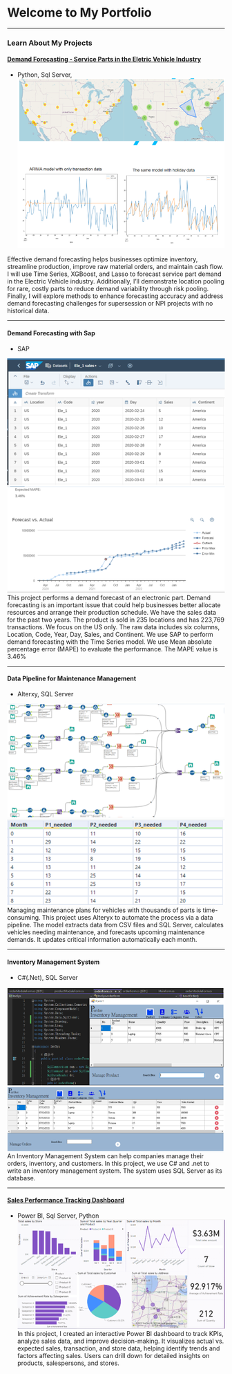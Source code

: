 <!-- Google tag (gtag.js) -->
<script async src="https://www.googletagmanager.com/gtag/js?id=G-63M4ERY6GF"></script>
<script>
  window.dataLayer = window.dataLayer || [];
  function gtag(){dataLayer.push(arguments);}
  gtag('js', new Date());

  gtag('config', 'G-63M4ERY6GF');
</script>

# Welcome to My Portfolio

---
### Learn About My Projects

#### [Demand Forecasting - Service Parts in the Eletric Vehicle Industry](https://github.com/rayylin/Demand-Forecasting-Example--Service-Parts-in-the-Eletric-Vehicle-Industry/)
- Python, Sql Server, 
[<img src="./images/Forecasting.png?raw=true"/>](https://github.com/rayylin/Demand-Forecasting-Example--Service-Parts-in-the-Eletric-Vehicle-Industry)

Effective demand forecasting helps businesses optimize inventory, streamline production, improve raw material orders, and maintain cash flow. I will use Time Series, XGBoost, and Lasso to forecast service part demand in the Electric Vehicle industry. Additionally, I’ll demonstrate location pooling for rare, costly parts to reduce demand variability through risk pooling. Finally, I will explore methods to enhance forecasting accuracy and address demand forecasting challenges for supersession or NPI projects with no historical data.

---
#### Demand Forecasting with Sap
- SAP
<img src="./images/SapForecasting1.png?raw=true"/>
<img src="./images/SapForecasting2.png?raw=true"/>
This project performs a demand forecast of an electronic part. Demand forecasting is an important issue that could help businesses better allocate resources and arrange their production schedule. We have the sales data for the past two years. The product is sold in 235 locations and has 223,769 transactions. We focus on the US only. The raw data includes six columns, Location, Code, Year, Day, Sales, and Continent. We use SAP to perform demand forecasting with the Time Series model. We use Mean absolute percentage error (MAPE) to evaluate the performance. The MAPE value is 3.46%

---
#### Data Pipeline for Maintenance Management
- Alterxy, SQL Server
<img src="./images/Pipeline1.png?raw=true"/>
<img src="./images/Pipeline2.png?raw=true"/>
Managing maintenance plans for vehicles with thousands of parts is time-consuming. This project uses Alteryx to automate the process via a data pipeline. The model extracts data from CSV files and SQL Server, calculates vehicles needing maintenance, and forecasts upcoming maintenance demands. It updates critical information automatically each month.

---
#### Inventory Management System
- C#(.Net), SQL Server
<img src="./images/InvMgn.png?raw=true"/>
An Inventory Management System can help companies manage their orders, inventory, and customers. In this project, we use C# and .net to write an inventory management system. The system uses SQL Server as its database.

---
#### [Sales Performance Tracking Dashboard](https://github.com/rayylin/Power-BI_Purchase_order_analysis)
- Power BI, Sql Server, Python
[<img src="./images/PerformanceTrack.png?raw=true"/>](https://github.com/rayylin/Power-BI_Purchase_order_analysis)
In this project, I created an interactive Power BI dashboard to track KPIs, analyze sales data, and improve decision-making. It visualizes actual vs. expected sales, transaction, and store data, helping identify trends and factors affecting sales. Users can drill down for detailed insights on products, salespersons, and stores.





